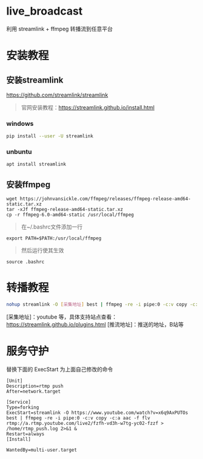 # live_broadcast
利用 streamlink + ffmpeg 转播流到任意平台

# 安装教程
## 安装streamlink
https://github.com/streamlink/streamlink

> 官网安装教程：https://streamlink.github.io/install.html
### windows

```bash
pip install --user -U streamlink 
```

### unbuntu
```
apt install streamlink
```

## 安装ffmpeg
```shell
wget https://johnvansickle.com/ffmpeg/releases/ffmpeg-release-amd64-static.tar.xz
tar -xJf ffmpeg-release-amd64-static.tar.xz
cp -r ffmpeg-6.0-amd64-static /usr/local/ffmpeg
```

> 在~/.bashrc文件添加一行
```shell
export PATH=$PATH:/usr/local/ffmpeg
```
> 然后运行使其生效

```shell
source .bashrc
```


# 转播教程
```bash
nohup streamlink -O [采集地址] best | ffmpeg -re -i pipe:0 -c:v copy -c:a aac -f flv [推流地址] > /home/rtmp_push.log 2>&1 &
```
[采集地址]：youtube 等，具体支持站点查看：https://streamlink.github.io/plugins.html
[推流地址]：推送的地址，B站等

# 服务守护
替换下面的 ExecStart 为上面自己修改的命令
```service
[Unit]
Description=rtmp push
After=network.target

[Service]
Type=forking
ExecStart=streamlink -O https://www.youtube.com/watch?v=x6q9AxPUTOs best | ffmpeg -re -i pipe:0 -c:v copy -c:a aac -f flv rtmp://a.rtmp.youtube.com/live2/fzfh-vd3h-w7tg-yc02-fzzf > /home/rtmp_push.log 2>&1 &
Restart=always
[Install]

WantedBy=multi-user.target
```
